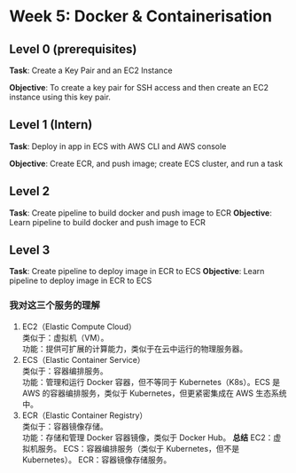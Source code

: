 # Week 5: Docker & Containerisation

## Level 0 (prerequisites)
**Task**: Create a Key Pair and an EC2 Instance

**Objective**: To create a key pair for SSH access and then create an EC2 instance using this key pair.


## Level 1 (Intern)
**Task**: Deploy in app in ECS with AWS CLI and AWS console

**Objective**: Create ECR, and push image; create ECS cluster, and run a task


## Level 2 
**Task**: Create pipeline to build docker and push image to ECR
**Objective**: Learn pipeline to build docker and push image to ECR



## Level 3 
**Task**: Create pipeline to deploy image in ECR to ECS
**Objective**: Learn pipeline to deploy image in ECR to ECS


### 我对这三个服务的理解
1. EC2（Elastic Compute Cloud）
    </br>类似于：虚拟机（VM）。
    </br>功能：提供可扩展的计算能力，类似于在云中运行的物理服务器。
2. ECS（Elastic Container Service）
    </br>类似于：容器编排服务。
    </br>功能：管理和运行 Docker 容器，但不等同于 Kubernetes（K8s）。ECS 是 AWS 的容器编排服务，类似于 Kubernetes，但更紧密集成在 AWS 生态系统中。
3. ECR（Elastic Container Registry）
    </br>类似于：容器镜像存储。
    </br>功能：存储和管理 Docker 容器镜像，类似于 Docker Hub。
**总结**
EC2：虚拟机服务。
ECS：容器编排服务（类似于 Kubernetes，但不是 Kubernetes）。
ECR：容器镜像存储服务。

